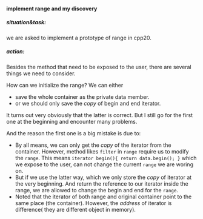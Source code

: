 #### implement range and my discovery

##### situation&task:
we are asked to implement a prototype of range in cpp20.

##### action:
Besides the method that need to be exposed to the user, there are several things we need to consider.

How can we initialize the range?
We can either

- save the whole container as the private data member.
- or we should only save the *copy* of begin and end iterator.

It turns out very obviously that the latter is correct. But I still go for the first one at the beginning and encounter many problems.

And the reason the first one is a big mistake is due to:

- By all means, we can only get the *copy* of the iterator from the container. However, method likes `filter` in `range` require us to modify the `range`. This means `iterator begin(){
        return data.begin();
    }` which we expose to the user, can not change the current `range` we are woring on.
- But if we use the latter way, which we only store the *copy* of iterator at the very beginning. And return the reference to our iterator inside the range, we are allowed to change the begin and end for the `range`.
- Noted that the iterator of both range and original container point to the same place (the container). However, the *address* of iterator is difference( they are different object in memory).